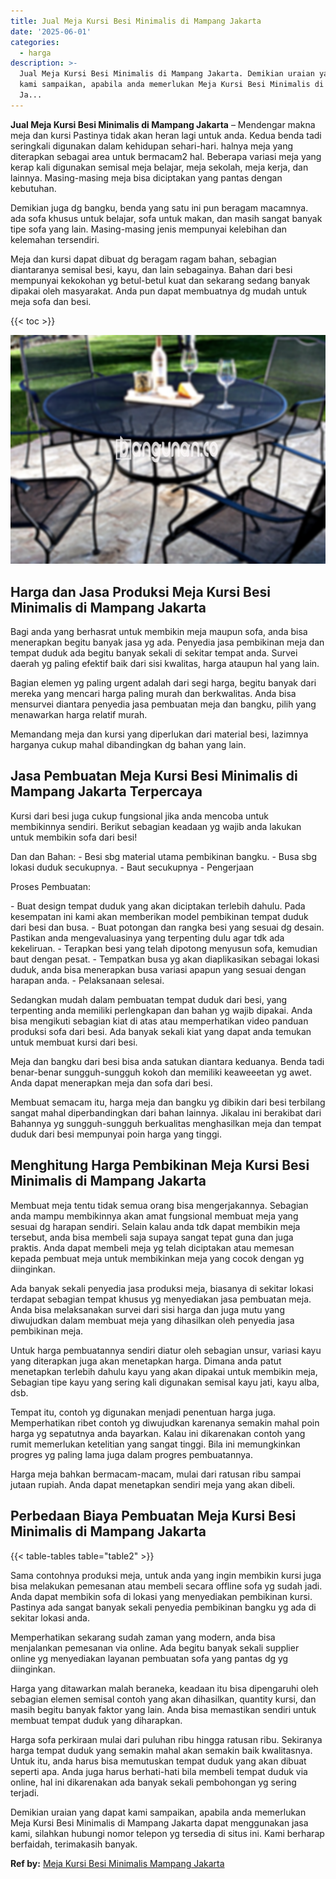 ```yaml
---
title: Jual Meja Kursi Besi Minimalis di Mampang Jakarta
date: '2025-06-01'
categories:
  - harga
description: >-
  Jual Meja Kursi Besi Minimalis di Mampang Jakarta. Demikian uraian yang dapat
  kami sampaikan, apabila anda memerlukan Meja Kursi Besi Minimalis di Mampang
  Ja...
---
```


**Jual Meja Kursi Besi Minimalis di Mampang Jakarta** – Mendengar makna meja dan kursi Pastinya tidak akan heran lagi untuk anda. Kedua benda tadi seringkali digunakan dalam kehidupan sehari-hari. halnya meja yang diterapkan sebagai area untuk bermacam2 hal. Beberapa variasi meja yang kerap kali digunakan semisal meja belajar, meja sekolah, meja kerja, dan lainnya. Masing-masing meja bisa diciptakan yang pantas dengan kebutuhan.

Demikian juga dg bangku, benda yang satu ini pun beragam macamnya. ada sofa khusus untuk belajar, sofa untuk makan, dan masih sangat banyak tipe sofa yang lain. Masing-masing jenis mempunyai kelebihan dan kelemahan tersendiri.

Meja dan kursi dapat dibuat dg beragam ragam bahan, sebagian diantaranya semisal besi, kayu, dan lain sebagainya. Bahan dari besi mempunyai kekokohan yg betul-betul kuat dan sekarang sedang banyak dipakai oleh masyarakat. Anda pun dapat membuatnya dg mudah untuk meja sofa dan besi.

{{< toc >}}

![Jual Meja Kursi Besi Minimalis di Mampang Jakarta](/images/jual-meja-besi-murah27.png)

## Harga dan Jasa Produksi Meja Kursi Besi Minimalis di Mampang Jakarta

Bagi anda yang berhasrat untuk membikin meja maupun sofa, anda bisa menerapkan begitu banyak jasa yg ada. Penyedia jasa pembikinan meja dan tempat duduk ada begitu banyak sekali di sekitar tempat anda. Survei daerah yg paling efektif baik dari sisi kwalitas, harga ataupun hal yang lain.

Bagian elemen yg paling urgent adalah dari segi harga, begitu banyak dari mereka yang mencari harga paling murah dan berkwalitas. Anda bisa mensurvei diantara penyedia jasa pembuatan meja dan bangku, pilih yang menawarkan harga relatif murah.

Memandang meja dan kursi yang diperlukan dari material besi, lazimnya harganya cukup mahal dibandingkan dg bahan yang lain.

## Jasa Pembuatan Meja Kursi Besi Minimalis di Mampang Jakarta Terpercaya

Kursi dari besi juga cukup fungsional jika anda mencoba untuk membikinnya sendiri. Berikut sebagian keadaan yg wajib anda lakukan untuk membikin sofa dari besi!

Dan dan Bahan: - Besi sbg material utama pembikinan bangku. - Busa sbg lokasi duduk secukupnya. - Baut secukupnya - Pengerjaan

Proses Pembuatan:

\- Buat design tempat duduk yang akan diciptakan terlebih dahulu. Pada kesempatan ini kami akan memberikan model pembikinan tempat duduk dari besi dan busa. - Buat potongan dan rangka besi yang sesuai dg desain. Pastikan anda mengevaluasinya yang terpenting dulu agar tdk ada kekeliruan. - Terapkan besi yang telah dipotong menyusun sofa, kemudian baut dengan pesat. - Tempatkan busa yg akan diaplikasikan sebagai lokasi duduk, anda bisa menerapkan busa variasi apapun yang sesuai dengan harapan anda. - Pelaksanaan selesai.

Sedangkan mudah dalam pembuatan tempat duduk dari besi, yang terpenting anda memiliki perlengkapan dan bahan yg wajib dipakai. Anda bisa mengikuti sebagian kiat di atas atau memperhatikan video panduan produksi sofa dari besi. Ada banyak sekali kiat yang dapat anda temukan untuk membuat kursi dari besi.

Meja dan bangku dari besi bisa anda satukan diantara keduanya. Benda tadi benar-benar sungguh-sungguh kokoh dan memiliki keaweeetan yg awet. Anda dapat menerapkan meja dan sofa dari besi.

Membuat semacam itu, harga meja dan bangku yg dibikin dari besi terbilang sangat mahal diperbandingkan dari bahan lainnya. Jikalau ini berakibat dari Bahannya yg sungguh-sungguh berkualitas menghasilkan meja dan tempat duduk dari besi mempunyai poin harga yang tinggi.

## Menghitung Harga Pembikinan Meja Kursi Besi Minimalis di Mampang Jakarta

Membuat meja tentu tidak semua orang bisa mengerjakannya. Sebagian anda mampu membikinnya akan amat fungsional membuat meja yang sesuai dg harapan sendiri. Selain kalau anda tdk dapat membikin meja tersebut, anda bisa membeli saja supaya sangat tepat guna dan juga praktis. Anda dapat membeli meja yg telah diciptakan atau memesan kepada pembuat meja untuk membikinkan meja yang cocok dengan yg diinginkan.

Ada banyak sekali penyedia jasa produksi meja, biasanya di sekitar lokasi terdapat sebagian tempat khusus yg menyediakan jasa pembuatan meja. Anda bisa melaksanakan survei dari sisi harga dan juga mutu yang diwujudkan dalam membuat meja yang dihasilkan oleh penyedia jasa pembikinan meja.

Untuk harga pembuatannya sendiri diatur oleh sebagian unsur, variasi kayu yang diterapkan juga akan menetapkan harga. Dimana anda patut menetapkan terlebih dahulu kayu yang akan dipakai untuk membikin meja, Sebagian tipe kayu yang sering kali digunakan semisal kayu jati, kayu alba, dsb.

Tempat itu, contoh yg digunakan menjadi penentuan harga juga. Memperhatikan ribet contoh yg diwujudkan karenanya semakin mahal poin harga yg sepatutnya anda bayarkan. Kalau ini dikarenakan contoh yang rumit memerlukan ketelitian yang sangat tinggi. Bila ini memungkinkan progres yg paling lama juga dalam progres pembuatannya.

Harga meja bahkan bermacam-macam, mulai dari ratusan ribu sampai jutaan rupiah. Anda dapat menetapkan sendiri meja yang akan dibeli.

## Perbedaan Biaya Pembuatan Meja Kursi Besi Minimalis di Mampang Jakarta

{{< table-tables table="table2" >}}

Sama contohnya produksi meja, untuk anda yang ingin membikin kursi juga bisa melakukan pemesanan atau membeli secara offline sofa yg sudah jadi. Anda dapat membikin sofa di lokasi yang menyediakan pembikinan kursi. Pastinya ada sangat banyak sekali penyedia pembikinan bangku yg ada di sekitar lokasi anda.

Memperhatikan sekarang sudah zaman yang modern, anda bisa menjalankan pemesanan via online. Ada begitu banyak sekali supplier online yg menyediakan layanan pembuatan sofa yang pantas dg yg diinginkan.

Harga yang ditawarkan malah beraneka, keadaan itu bisa dipengaruhi oleh sebagian elemen semisal contoh yang akan dihasilkan, quantity kursi, dan masih begitu banyak faktor yang lain. Anda bisa memastikan sendiri untuk membuat tempat duduk yang diharapkan.

Harga sofa perkiraan mulai dari puluhan ribu hingga ratusan ribu. Sekiranya harga tempat duduk yang semakin mahal akan semakin baik kwalitasnya. Untuk itu, anda harus bisa memutuskan tempat duduk yang akan dibuat seperti apa. Anda juga harus berhati-hati bila membeli tempat duduk via online, hal ini dikarenakan ada banyak sekali pembohongan yg sering terjadi.

Demikian uraian yang dapat kami sampaikan, apabila anda memerlukan Meja Kursi Besi Minimalis di Mampang Jakarta dapat menggunakan jasa kami, silahkan hubungi nomor telepon yg tersedia di situs ini. Kami berharap berfaidah, terimakasih banyak.

**Ref by:** [Meja Kursi Besi Minimalis Mampang Jakarta](https://id.wikipedia.org/wiki/Meja)
